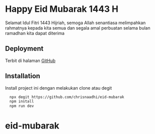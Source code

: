 # Happy Eid Mubarak 1443 H

Selamat Idul Fitri 1443 Hijriah, semoga Allah senantiasa melimpahkan rahmatnya kepada kita semua dan segala amal perbuatan selama bulan ramadhan kita dapat diterima

## Deployment

Terbit di halaman [GitHub](https://chrisnaadhi.github.io/eid-mubarak/)

## Installation

Install project ini dengan melakukan clone atau degit

```bash
  npx degit https://github.com/chrisnaadhi/eid-mubarak
  npm install
  npm run dev
```
# eid-mubarak
